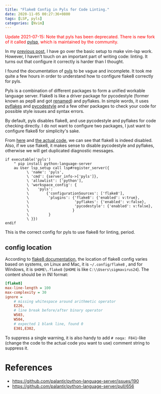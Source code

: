 ```yaml
---
title: "Flake8 Config in Pyls for Code Linting."
date: 2020-11-05 00:27:36+0800
tags: [LSP, pyls]
categories: [Nvim]
---
```


<font color="red">Update 2021-07-15: Note that pyls has been deprecated. There
is new fork of it called [pylsp](https://github.com/python-lsp/python-lsp-server), which is maintained by the
community.</font>

In my [previous post](https://jdhao.github.io/2020/11/04/replace_deoplete_jedi_for_LSP/), I have go over the basic setup to make vim-lsp work.
However, I haven't touch on an important part of writing code: linting. It
turns out that configure it correctly is harder than I thought.

<!--more-->

I found the documentation of [pyls](https://github.com/palantir/python-language-server) to be vague and incomplete. It took me quite
a few hours in order to understand how to configure flake8 correctly for pyls.

Pyls is a combination of different packages to form a unified workable language
server. Flake8 is like a driver package for pycodestyle (former known as pep8
and got [renamed](https://github.com/PyCQA/pycodestyle/issues/466)) and
pyflakes. In simple words, it uses [pyflakes](https://github.com/PyCQA/pyflakes)
and [pycodestyle](https://github.com/PyCQA/pycodestyle) and a few other
packages to check your code for possible style issues and syntax errors.

By default, pyls disables flake8, and use pycodestyle and pyflakes for code
checking directly. I do not want to configure two packages, I just want to
configure flake8 for simplicity's sake.

From [here](https://github.com/palantir/python-language-server/pull/656) and [the actual code](https://github.com/palantir/python-language-server/blob/develop/pyls/plugins/flake8_lint.py#L16),
we can see that flake8 is indeed disabled. Also, if we use flake8, it makes
sense to disable pycodestyle and pyflakes, otherwise we will get duplicated
diagnostic messages.

```vim
if executable('pyls')
    " pip install python-language-server
    au User lsp_setup call lsp#register_server({
          \ 'name': 'pyls',
          \ 'cmd': {server_info->['pyls']},
          \ 'allowlist': ['python'],
          \ 'workspace_config': {
          \    'pyls':
          \        {'configurationSources': ['flake8'],
          \         'plugins': {'flake8': {'enabled': v:true},
          \                     'pyflakes': {'enabled': v:false},
          \                     'pycodestyle': {'enabled': v:false},
          \                    }
          \         }
          \ }})
endif
```

This is the correct config for pyls to use flake8 for linting, period.

## config location

According to [flake8 documentation](https://flake8.pycqa.org/en/3.8.4/user/configuration.html), the location of flake8
config varies based on systems, on Linux and Mac, it is `~/.config/flake8` ,
and for Windows, it is `$HOME\.flake8` (`$HOME` is like `C:\\Users\sigmavirus24`).
The content should be in INI format:

```ini
[flake8]
max-line-length = 100
max-complexity = 30
ignore =
    # missing whitespace around arithmetic operator
    E226,
    # line break before/after binary operator
    W503,
    W504,
    # expected 1 blank line, found 0
    E301,E302,
```

To suppress a single warning, it is also handy to add `# noqa: F841`-like
(change the code to the actual code you want to use) comment string to suppress
it.

# References

+ https://github.com/palantir/python-language-server/issues/190
+ https://github.com/palantir/python-language-server/pull/656
